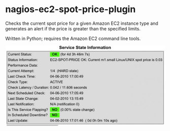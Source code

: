 nagios-ec2-spot-price-plugin
============================

Checks the current spot price for a given Amazon EC2 instance type and generates an alert if the price is greater than the specified limits.

Written in Python; requires the Amazon EC2 command line tools.

![Screenshot](./screenshot.jpg "Screenshot")
